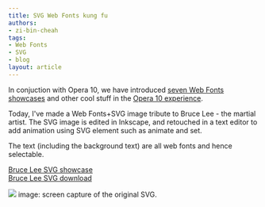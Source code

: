 ```yaml
---
title: SVG Web Fonts kung fu
authors:
- zi-bin-cheah
tags:
- Web Fonts
- SVG
- blog
layout: article
---
```

<p>
In conjuction with Opera 10, we have introduced <a href="http://dev.opera.com/articles/view/seven-web-fonts-showcases/" target="_blank">seven Web Fonts showcases</a> and other cool stuff in the <a href="http://dev.opera.com/articles/view/the-opera-10-experience/" target="_blank"> Opera 10 experience</a>.
</p>
<p>
Today, I&#39;ve made a Web Fonts+SVG image tribute to Bruce Lee - the martial artist. The SVG image is edited in Inkscape, and retouched in a text editor to add animation using SVG element such as animate and set.
</p>
<p>
The text (including the background text) are all web fonts and hence selectable.
</p>
<p>
<a href="http://people.opera.com/zibin/bruce_lee_8thSept2009.svg">Bruce Lee SVG showcase</a><br />
<a href="http://people.opera.com/zibin/bruce_lee_svg.zip">Bruce Lee SVG download</a>
</p>
<p>
<img src="http://people.opera.com/zibin/bruce_lee_image.png" />
image: screen capture of the original SVG.
</p>



